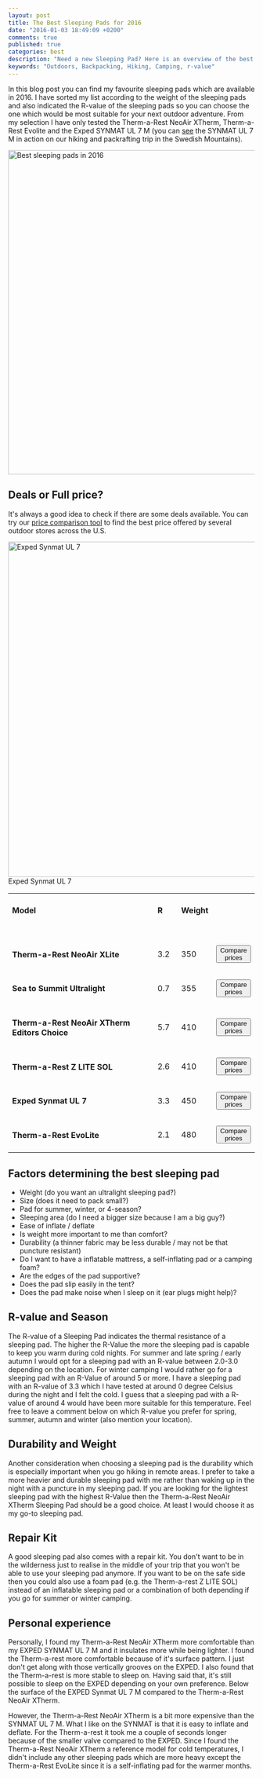 ```yaml
---
layout: post
title: The Best Sleeping Pads for 2016
date: "2016-01-03 18:49:09 +0200"
comments: true
published: true
categories: best
description: "Need a new Sleeping Pad? Here is an overview of the best sleeping pads on the market!"
keywords: "Outdoors, Backpacking, Hiking, Camping, r-value"
---
```


In this blog post you can find my favourite sleeping pads which are available in 2016. I have sorted my list according to the weight of the sleeping pads and also indicated the R-value of the sleeping pads so you can choose the one which would be most suitable for your next outdoor adventure. From my selection I have only tested the Therm-a-Rest NeoAir XTherm, Therm-a-Rest Evolite and the Exped SYNMAT UL 7 M (you can [see](http://www.hikeventures.com/hiking-and-packrafting-in-sarek-day-1/) the SYNMAT UL 7 M in action on our hiking and packrafting trip in the Swedish Mountains).

<a href="https://www.flickr.com/photos/90204224@N07/9599003854" title="Best sleeping pads 2016"><img src="https://c1.staticflickr.com/3/2882/9599003854_415a4828f0_o.jpg" width="992" height="661" alt="Best sleeping pads in 2016"></a><a href="http://www.hikeventures.com/hiking-and-packrafting-in-sarek-day-1/"></a><!--more-->

## Deals or Full price?
It's always a good idea to check if there are some deals available. You can try our [price comparison tool](http://www.hikeventures.com/deals/) to find the best price offered by several outdoor stores across the U.S. 
  
<img src="https://farm6.staticflickr.com/5590/14925237036_4743bca2f4_b.jpg" width="1024" height="683" alt="Exped Synmat UL 7"></a>
Exped Synmat UL 7

<div class="table-responsive">
<table class="table">
<tr>
<td width="70%"><h4>Model</h4> &nbsp;</td>
<td width = "10%"><h4>R</h4> &nbsp;</td>
<td width = "10%"><h4>Weight</h4> &nbsp;</td>
<td width = "10%"></td>
</tr>
<tr>
<td width="70%"><h4>Therm-a-Rest NeoAir XLite</h4></td>
<td width="10%">3.2</td>
<td width="10%">350</td>
<td width="10%"><a href="http://www.hikeventures.com/deals/#neoair+xlite"><button class="btn btn-danger">Compare prices</button></a></td></tr>

<tr>
<td width="70%"><h4>Sea to Summit Ultralight</h4></td>
<td width="10%">0.7</td>
<td width="10%">355</td>
<td width="10%"><a href="http://www.hikeventures.com/deals/#sea+to+summit+ultralight"><button class="btn btn-danger">Compare prices</button></a></td>
</tr>

 <tr>
<td width="70%"><h4>Therm-a-Rest NeoAir XTherm <span class="label label-danger">Editors Choice</span></h4></td>
<td width="10%">5.7</td>
<td width="10%">410</td>
<td width="10%"><a href="http://www.hikeventures.com/deals/#neoair+xtherm"><button class="btn btn-danger">Compare prices</button></a></td>
</tr>
<tr>
<td width="70%"><h4>Therm-a-Rest Z LITE SOL</td>
<td width="10%">2.6</td>
<td width="10%">410</td>
<td width="10%">
<a href="http://www.hikeventures.com/deals/#z+lite+sol"><button class="btn btn-danger">Compare prices</button></a></td></tr>
<tr>
<td width="70%"><h4>Exped Synmat UL 7</h4></td>
<td width="10%">3.3</td>
<td width="10%">450</td>
<td width="10%"><a href="http://www.hikeventures.com/deals/#exped+synmat+ul+7"><button class="btn btn-danger">Compare prices</button></a></td>
</tr><tr>
<td width="70%"><h4>Therm-a-Rest EvoLite</h4></td>
<td width="10%">2.1</td>
<td width="10%">480</td>
<td width="10%"><a href="http://www.hikeventures.com/deals/#evolite"><button class="btn btn-danger">Compare prices</button></a></td>
</tr></table></div>

## Factors determining the best sleeping pad
* Weight (do you want an ultralight sleeping pad?)
* Size (does it need to pack small?)
* Pad for summer, winter, or 4-season?
* Sleeping area (do I need a bigger size because I am a big guy?)
* Ease of inflate / deflate
* Is weight more important to me than comfort?
* Durability (a thinner fabric may be less durable / may not be that puncture resistant)
* Do I want to have a  inflatable mattress, a self-inflating pad or a camping foam?
* Are the edges of the pad supportive?
* Does the pad slip easily in the tent?
* Does the pad make noise when I sleep on it (ear plugs might help)?

## R-value and Season
The R-value of a Sleeping Pad indicates the thermal resistance of a sleeping pad. The higher the R-Value the more the sleeping pad is capable to keep you warm during cold nights. For summer and late spring / early autumn I would opt for a sleeping pad with an R-value between 2.0-3.0 depending on the location. For winter camping I would rather go for a sleeping pad with an R-Value of around 5 or more. I have a sleeping pad with an R-value of 3.3 which I have tested at around 0 degree Celsius during the night and I felt the cold. I guess that a sleeping pad with a R-value of around 4 would have been more suitable for this temperature. Feel free to leave a comment below on which R-value you prefer for spring, summer, autumn and winter (also mention your location).

## Durability and Weight
Another consideration when choosing a sleeping pad is the durability which is especially important when you go hiking in remote areas. I prefer to take a more heavier and durable 
sleeping pad with me rather than waking up in the night with a puncture in my sleeping pad. If you are looking for the lightest sleeping pad with the highest R-Value then the Therm-a-Rest NeoAir XTherm Sleeping Pad should be a good choice. At least I would choose it as my go-to sleeping pad. 

## Repair Kit
A good sleeping pad also comes with a repair kit. You don't want to be in the wilderness just to realise in the middle of your trip that you won't be able to use your sleeping pad anymore. If you want to be on the safe side then you could also use a foam pad (e.g. the Therm-a-rest Z LITE SOL) instead of an inflatable sleeping pad or a combination of both depending if you go for summer or winter camping.

## Personal experience
Personally, I found my Therm-a-Rest NeoAir XTherm more comfortable than my EXPED SYNMAT UL 7 M and it insulates more while being lighter. I found the Therm-a-rest more comfortable because of it's surface pattern. I just don't get along with those vertically grooves on the EXPED. I also found that the Therm-a-rest is more stable to sleep on. Having said that, it's still possible to sleep on the EXPED depending on your own preference. Below the surface of the EXPED Synmat UL 7 M compared to the Therm-a-Rest NeoAir XTherm. 

However, the Therm-a-Rest NeoAir XTherm is a bit more expensive than the SYNMAT UL 7 M. What I like on the SYNMAT is that it is easy to inflate and deflate. For the Therm-a-rest it took me a couple of seconds longer because of the smaller valve compared to the EXPED. Since I found the Therm-a-Rest NeoAir XTherm a reference model for cold temperatures, I didn't include any other sleeping pads which are more heavy except the Therm-a-Rest EvoLite since it is a self-inflating pad for the warmer months.
